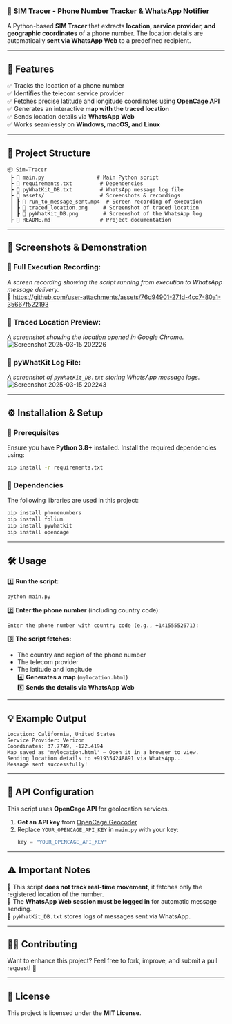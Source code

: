 ### **📌 SIM Tracer - Phone Number Tracker & WhatsApp Notifier**  

A Python-based **SIM Tracer** that extracts **location, service provider, and geographic coordinates** of a phone number. The location details are automatically **sent via WhatsApp Web** to a predefined recipient.  

--- 

## **🚀 Features**  

✅ Tracks the location of a phone number  
✅ Identifies the telecom service provider  
✅ Fetches precise latitude and longitude coordinates using **OpenCage API**  
✅ Generates an interactive **map with the traced location**  
✅ Sends location details via **WhatsApp Web**  
✅ Works seamlessly on **Windows, macOS, and Linux**  

---

## **📂 Project Structure**  

```
📦 Sim-Tracer
 ┣ 📜 main.py                 # Main Python script
 ┣ 📜 requirements.txt         # Dependencies
 ┣ 📜 pyWhatKit_DB.txt         # WhatsApp message log file
 ┣ 📂 assets/                  # Screenshots & recordings
 ┃ ┣ 📜 run_to_message_sent.mp4  # Screen recording of execution
 ┃ ┣ 📜 traced_location.png     # Screenshot of traced location
 ┃ ┣ 📜 pyWhatKit_DB.png        # Screenshot of the WhatsApp log
 ┣ 📜 README.md                # Project documentation
```

---

## **📸 Screenshots & Demonstration**  

### **🎥 Full Execution Recording:**  
_A screen recording showing the script running from execution to WhatsApp message delivery._  
📌 https://github.com/user-attachments/assets/76d94901-271d-4cc7-80a1-35667f522193  

### **📍 Traced Location Preview:**  
_A screenshot showing the location opened in Google Chrome._  
![Screenshot 2025-03-15 202226](https://github.com/user-attachments/assets/8b4f16b7-89f9-45d0-8a7c-34cdecefccc0)


### **📜 pyWhatKit Log File:**  
_A screenshot of `pyWhatKit_DB.txt` storing WhatsApp message logs._  
![Screenshot 2025-03-15 202243](https://github.com/user-attachments/assets/0ff06185-1f0f-4ea5-bdcc-a370f7193c43)
  

---

## **⚙️ Installation & Setup**  

### **🔹 Prerequisites**  
Ensure you have **Python 3.8+** installed. Install the required dependencies using:  
```sh
pip install -r requirements.txt
```

### **🔹 Dependencies**  
The following libraries are used in this project:  
```sh
pip install phonenumbers
pip install folium
pip install pywhatkit
pip install opencage
```

---

## **🛠 Usage**  

1️⃣ **Run the script:**  
```sh
python main.py
```
2️⃣ **Enter the phone number** (including country code):  
   ```
   Enter the phone number with country code (e.g., +14155552671):
   ```  
3️⃣ **The script fetches:**  
   - The country and region of the phone number  
   - The telecom provider  
   - The latitude and longitude  
4️⃣ **Generates a map** (`mylocation.html`)  
5️⃣ **Sends the details via WhatsApp Web**  

---

## **💡 Example Output**  

```
Location: California, United States
Service Provider: Verizon
Coordinates: 37.7749, -122.4194
Map saved as 'mylocation.html' — Open it in a browser to view.
Sending location details to +919354248891 via WhatsApp...
Message sent successfully!
```

---

## **🔐 API Configuration**  

This script uses **OpenCage API** for geolocation services.  

1. **Get an API key** from [OpenCage Geocoder](https://opencagedata.com/api)  
2. Replace `YOUR_OPENCAGE_API_KEY` in `main.py` with your key:  
   ```python
   key = "YOUR_OPENCAGE_API_KEY"
   ```

---

## **⚠️ Important Notes**  

🔹 This script **does not track real-time movement**, it fetches only the registered location of the number.  
🔹 The **WhatsApp Web session must be logged in** for automatic message sending.  
🔹 `pyWhatKit_DB.txt` stores logs of messages sent via WhatsApp.  

---

## **👨‍💻 Contributing**  

Want to enhance this project? Feel free to fork, improve, and submit a pull request! 🚀  

---

## **📜 License**  

This project is licensed under the **MIT License**.  

